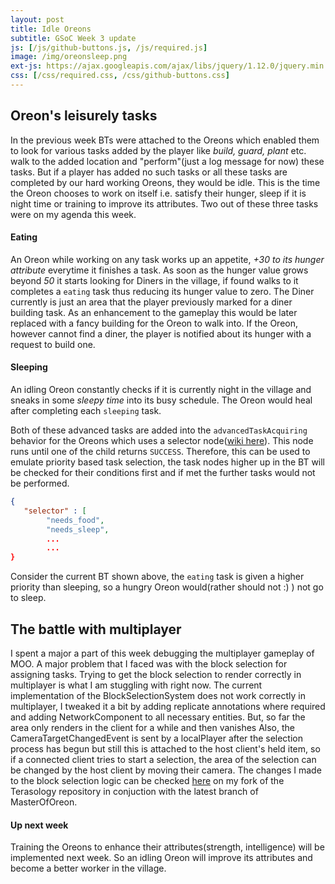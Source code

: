 ```yaml
---
layout: post
title: Idle Oreons
subtitle: GSoC Week 3 update
js: [/js/github-buttons.js, /js/required.js]
image: /img/oreonsleep.png
ext-js: https://ajax.googleapis.com/ajax/libs/jquery/1.12.0/jquery.min.js
css: [/css/required.css, /css/github-buttons.css]
---
```

## Oreon's leisurely tasks
In the previous week BTs were attached to the Oreons which enabled them to look for various tasks added by the player like _build, guard, plant_ etc. walk to the 
added location and "perform"(just a log message for now) these tasks. But if a player has added no such tasks or all these tasks are completed by our hard working
Oreons, they would be idle. This is the time the Oreon chooses to work on itself i.e. satisfy their hunger, sleep if it is night time or training to improve its attributes. Two out
of these three tasks were on my agenda this week.
#### Eating
An Oreon while working on any task works up an appetite, _+30 to its hunger attribute_ everytime it finishes a task. As soon as the hunger value grows beyond _50_ it starts looking
for Diners in the village, if found walks to it completes a `eating` task thus reducing its hunger value to zero. The Diner currently is just an area that the player previously marked for
a diner building task. As an enhancement to the gameplay this would be later replaced with a fancy building for the Oreon to walk into. If the Oreon, however cannot find a diner, the
 player is notified about its hunger with a request to build one.
#### Sleeping
An idling Oreon constantly checks if it is currently night in the village and sneaks in some _sleepy time_ into its busy schedule. The Oreon would heal after completing
each `sleeping` task.  
  
Both of these advanced tasks are added into the `advancedTaskAcquiring` behavior for the Oreons which uses a selector node([wiki here](https://github.com/Terasology/Behaviors/wiki/Control-Flow-Nodes#selector-selector)). This node
runs until one of the child returns `SUCCESS`. Therefore, this can be used to emulate priority based task selection, the task nodes higher up in the BT will be checked for their conditions first and if met the further tasks would not be performed.  
```json
{
   "selector" : [
        "needs_food",
        "needs_sleep",
        ...
        ...
}
```  
Consider the current BT shown above, the `eating` task is given a higher priority than sleeping, so a hungry Oreon would(rather should not :) ) not go to sleep.
## The battle with multiplayer
I spent a major a part of this week debugging the multiplayer gameplay of MOO. A major problem that I faced was with the block selection for assigning tasks. Trying to get the block selection to render correctly in multiplayer is what I am stuggling with right now. 
The current implementation of the BlockSelectionSystem does not work correctly in multiplayer, I tweaked it a bit by adding replicate annotations where required and adding NetworkComponent to all necessary entities. But, so far the area only renders in the client for
 a while and then vanishes
 Also, the CameraTargetChangedEvent is sent by a localPlayer after the selection process has begun but still this is attached to the host client's held item, so if a connected client tries to start a selection, the area of the selection can be changed by the host client by moving their camera.​
The changes I made to the block selection logic can be checked [here](https://github.com/Naman-sopho/Terasology/tree/Block-selection-multiplayer) on my fork of the Terasology repository in conjuction with the latest branch of MasterOfOreon.
  
#### Up next week
Training the Oreons to enhance their attributes(strength, intelligence) will be implemented next week. So an idling Oreon will improve its attributes and become a better worker in the village.
  
  
  
<div class="github-button" url="https://github.com/Terasology/MasterOfOreon/pull/8"></div>
